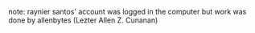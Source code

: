 note: raynier santos' account was logged in the computer but work was done by allenbytes (Lezter Allen Z. Cunanan)
